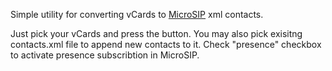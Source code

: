 Simple utility for converting vCards to [MicroSIP](https://www.microsip.org/) xml contacts.

Just pick your vCards and press the button. You may also pick exisitng contacts.xml file to append new contacts to it. Check "presence" checkbox to activate presence subscribtion in MicroSIP. 